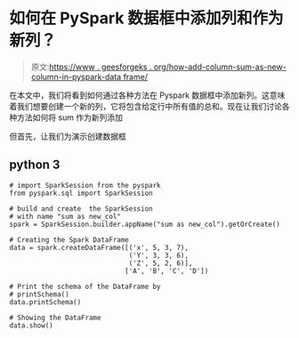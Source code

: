 # 如何在 PySpark 数据框中添加列和作为新列？

> 原文:[https://www . geesforgeks . org/how-add-column-sum-as-new-column-in-pyspark-data frame/](https://www.geeksforgeeks.org/how-to-add-column-sum-as-new-column-in-pyspark-dataframe/)

在本文中，我们将看到如何通过各种方法在 Pyspark 数据框中添加新列。这意味着我们想要创建一个新的列，它将包含给定行中所有值的总和。现在让我们讨论各种方法如何将 sum 作为新列添加

但首先，让我们为演示创建数据框

## python 3

```
# import SparkSession from the pyspark
from pyspark.sql import SparkSession

# build and create  the SparkSession
# with name "sum as new_col"
spark = SparkSession.builder.appName("sum as new_col").getOrCreate()

# Creating the Spark DataFrame
data = spark.createDataFrame([('x', 5, 3, 7),
                              ('Y', 3, 3, 6),
                              ('Z', 5, 2, 6)],
                             ['A', 'B', 'C', 'D'])

# Print the schema of the DataFrame by
# printSchema()
data.printSchema()

# Showing the DataFrame
data.show()
```